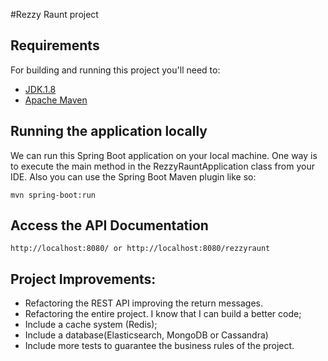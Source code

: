 #Rezzy Raunt project

## Requirements
For building and running this project you'll need to:
* <a href="http://www.oracle.com/technetwork/java/javase/downloads/jdk8-downloads-2133151.html">JDK.1.8</a>
* <a href="https://maven.apache.org/">Apache Maven</a>

## Running the application locally
We can run this Spring Boot application on your local machine. One way is to execute the main method in the
RezzyRauntApplication class from your IDE.
Also you can use the Spring Boot Maven plugin like so:


```
mvn spring-boot:run
```
## Access the API Documentation
```
http://localhost:8080/ or http://localhost:8080/rezzyraunt
```

## Project Improvements:
* Refactoring the REST API improving the return messages.
* Refactoring the entire project. I know that I can build a better code;
* Include a cache system (Redis);
* Include a database(Elasticsearch, MongoDB or Cassandra)
* Include more tests to guarantee the business rules of the project.

